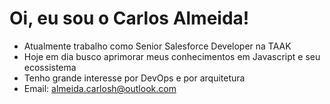 # Oi, eu sou o Carlos Almeida!
- Atualmente trabalho como Senior Salesforce Developer na TAAK
- Hoje em dia busco aprimorar meus conhecimentos em Javascript e seu ecossistema
- Tenho grande interesse por DevOps e por arquitetura
- Email: almeida.carlosh@outlook.com

<!---
carlosktsn/carlosktsn is a ✨ special ✨ repository because its `README.md` (this file) appears on your GitHub profile.
You can click the Preview link to take a look at your changes.
--->
